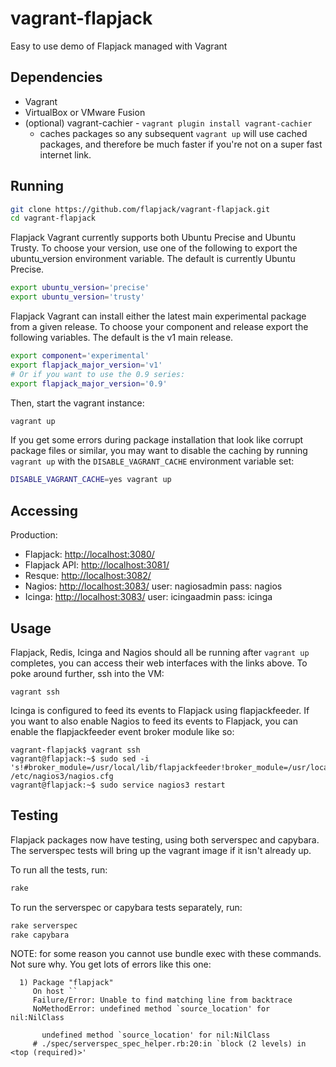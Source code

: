 vagrant-flapjack
================

Easy to use demo of Flapjack managed with Vagrant

Dependencies
------------

- Vagrant
- VirtualBox or VMware Fusion
- (optional) vagrant-cachier - `vagrant plugin install vagrant-cachier`
  - caches packages so any subsequent `vagrant up` will use cached packages, and therefore be much faster if you're not on a super fast internet link.

Running
-------

```bash
git clone https://github.com/flapjack/vagrant-flapjack.git
cd vagrant-flapjack
```

Flapjack Vagrant currently supports both Ubuntu Precise and Ubuntu Trusty.  To choose your version, use one of the following to export the ubuntu_version environment variable.  The default is currently Ubuntu Precise.

```bash
export ubuntu_version='precise'
export ubuntu_version='trusty'
```

Flapjack Vagrant can install either the latest main experimental package from a given release.  To choose your component and release export the following variables.   The default is the v1 main release.

```bash
export component='experimental'
export flapjack_major_version='v1'
# Or if you want to use the 0.9 series:
export flapjack_major_version='0.9'
```

Then, start the vagrant instance:

```bash
vagrant up
```

If you get some errors during package installation that look like corrupt package files or similar, you may want to disable the caching by running `vagrant up` with the `DISABLE_VAGRANT_CACHE` environment variable set:

```bash
DISABLE_VAGRANT_CACHE=yes vagrant up
```

Accessing
---------

Production:

- Flapjack: [http://localhost:3080/](http://localhost:3080/)
- Flapjack API: [http://localhost:3081/](http://localhost:3081/)
- Resque: [http://localhost:3082/](http://localhost:3082/)
- Nagios: [http://localhost:3083/](http://localhost:3083/nagios3/) user: nagiosadmin pass: nagios
- Icinga: [http://localhost:3083/](http://localhost:3083/icinga/) user: icingaadmin pass: icinga

Usage
-----

Flapjack, Redis, Icinga and Nagios should all be running after `vagrant up` completes, you can access their web interfaces with the links above. To poke around further, ssh into the VM:

`vagrant ssh`

Icinga is configured to feed its events to Flapjack using flapjackfeeder. If you want to also enable Nagios to feed its events to Flapjack, you can enable the flapjackfeeder event broker module like so:

```
vagrant-flapjack$ vagrant ssh
vagrant@flapjack:~$ sudo sed -i 's!#broker_module=/usr/local/lib/flapjackfeeder!broker_module=/usr/local/lib/flapjackfeeder!' /etc/nagios3/nagios.cfg
vagrant@flapjack:~$ sudo service nagios3 restart
```

Testing
-------

Flapjack packages now have testing, using both serverspec and capybara.  The serverspec tests will bring up the vagrant image if it isn't already up.

To run all the tests, run:

```bash
rake
```

To run the serverspec or capybara tests separately, run:
```bash
rake serverspec
rake capybara
```

NOTE: for some reason you cannot use bundle exec with these commands. Not sure why. You get lots of errors like this one:

```
  1) Package "flapjack"
     On host ``
     Failure/Error: Unable to find matching line from backtrace
     NoMethodError: undefined method `source_location' for nil:NilClass

       undefined method `source_location' for nil:NilClass
     # ./spec/serverspec_spec_helper.rb:20:in `block (2 levels) in <top (required)>'
```

